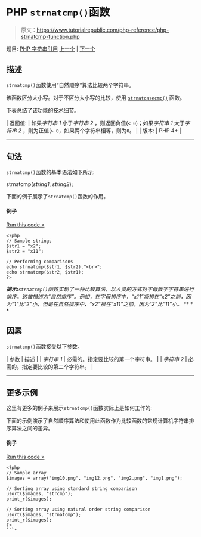 # PHP `strnatcmp()`函数

> 原文：<https://www.tutorialrepublic.com/php-reference/php-strnatcmp-function.php>

题目: [PHP 字符串引用](php-string-functions.php) [上一个](php-strnatcasecmp-function.php) | [下一个](php-strncasecmp-function.php)

## 描述

`strnatcmp()`函数使用“自然顺序”算法比较两个字符串。

该函数区分大小写。对于不区分大小写的比较，使用 [`strnatcasecmp()`](php-strnatcasecmp-function.php) 函数。

下表总结了该功能的技术细节。

| 返回值: | 如果*字符串 1* 小于*字符串 2* ，则返回负值(`< 0`)；如果*字符串 1* 大于*字符串 2* ，则为正值(`> 0`，如果两个字符串相等，则为`0`。 |
| 版本: | PHP 4+ |

* * *

## 句法

`strnatcmp()`函数的基本语法如下所示:

strnatcmp(*string1*, *string2*);

下面的例子展示了`strnatcmp()`函数的作用。

#### 例子

[Run this code »](../codelab.php?topic=php&file=compare-two-strings-in-a-natural-order "Run this code to view the output")

```
<?php
// Sample strings
$str1 = "x2";
$str2 = "x11";

// Performing comparisons
echo strnatcmp($str1, $str2)."<br>";
echo strnatcmp($str2, $str1);
?>
```

 ***提示:**`strnatcmp()`函数实现了一种比较算法，以人类的方式对字母数字字符串进行排序。这被描述为“自然排序”。例如，在字母排序中，“x11”将排在“x2”之前，因为“1”比“2”小，但是在自然排序中，“x2”排在“x11”之前，因为“2”比“11”小。*  ** * *

## 因素

`strnatcmp()`函数接受以下参数。

| 参数 | 描述 |
| *字符串 1* | 必需的。指定要比较的第一个字符串。 |
| *字符串 2* | 必需的。指定要比较的第二个字符串。 |

* * *

## 更多示例

这里有更多的例子来展示`strnatcmp()`函数实际上是如何工作的:

下面的示例演示了自然顺序算法和使用此函数作为比较函数的常规计算机字符串排序算法之间的差异。

#### 例子

[Run this code »](../codelab.php?topic=php&file=natural-order-vs-regular-string-sorting-algorithm "Run this code to view the output")

```
<?php
// Sample array
$images = array("img10.png", "img12.png", "img2.png", "img1.png");

// Sorting array using standard string comparison
usort($images, "strcmp");
print_r($images);

// Sorting array using natural order string comparison
usort($images, "strnatcmp");
print_r($images);
?>
```*